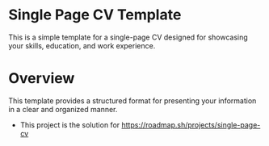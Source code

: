 # Single Page CV Template
This is a simple template for a single-page CV designed for showcasing your skills, education, and work experience.

# Overview
This template provides a structured format for presenting your information in a clear and organized manner.

- This project is the solution for
https://roadmap.sh/projects/single-page-cv
